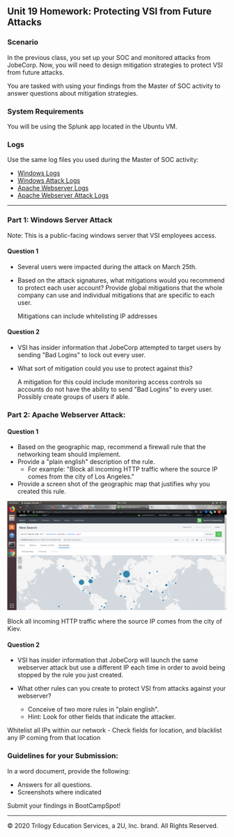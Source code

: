 ## Unit 19 Homework: Protecting VSI from Future Attacks

### Scenario

In the previous class,  you set up your SOC and monitored attacks from JobeCorp. Now, you will need to design mitigation strategies to protect VSI from future attacks. 

You are tasked with using your findings from the Master of SOC activity to answer questions about mitigation strategies.

### System Requirements 

You will be using the Splunk app located in the Ubuntu VM.

### Logs

Use the same log files you used during the Master of SOC activity:

- [Windows Logs](resources/windows_server_logs.csv)
- [Windows Attack Logs](resources/windows_server_attack_logs.csv)
- [Apache Webserver Logs](resources/apache_logs.txt	)
- [Apache Webserver Attack Logs](resources/apache_attack_logs.txt	)

---

### Part 1: Windows Server Attack

Note: This is a public-facing windows server that VSI employees access.
 
#### Question 1
- Several users were impacted during the attack on March 25th.
- Based on the attack signatures, what mitigations would you recommend to protect each user account? Provide global mitigations that the whole company can use and individual mitigations that are specific to each user.
  
  Mitigations can include whitelisting IP addresses

  
#### Question 2
- VSI has insider information that JobeCorp attempted to target users by sending "Bad Logins" to lock out every user.
- What sort of mitigation could you use to protect against this?
  
  A mitigation for this could include monitoring access controls so accounts do not have the ability to send "Bad Logins" to every user. Possibly create groups of users if able.


### Part 2: Apache Webserver Attack:

#### Question 1
- Based on the geographic map, recommend a firewall rule that the networking team should implement.
- Provide a "plain english" description of the rule.
  - For example: "Block all incoming HTTP traffic where the source IP comes from the city of Los Angeles."
- Provide a screen shot of the geographic map that justifies why you created this rule. 
 
 ![TODO: Update the path with the name of your diagram](Pictures_Homework19/pic1.png)
 

Block all incoming HTTP traffic where the source IP comes from the city of Kiev.

#### Question 2

- VSI has insider information that JobeCorp will launch the same webserver attack but use a different IP each time in order to avoid being stopped by the rule you just created.

- What other rules can you create to protect VSI from attacks against your webserver?
  - Conceive of two more rules in "plain english". 
  - Hint: Look for other fields that indicate the attacker.
  
 Whitelist all IPs within our network
    - Check fields for location, and blacklist any IP coming from that location


### Guidelines for your Submission:
  
In a word document, provide the following:
- Answers for all questions.
- Screenshots where indicated

Submit your findings in BootCampSpot!

---

© 2020 Trilogy Education Services, a 2U, Inc. brand. All Rights Reserved.
